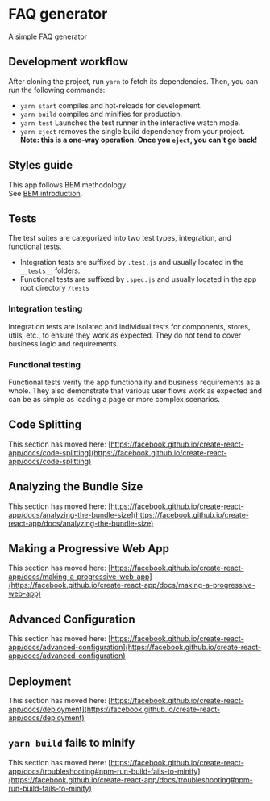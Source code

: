 # FAQ generator
A simple FAQ generator

## Development workflow
After cloning the project, run `yarn` to fetch its dependencies. Then, you can run the following commands:

- `yarn start` compiles and hot-reloads for development.
- `yarn build` compiles and minifies for production.
- `yarn test` Launches the test runner in the interactive watch mode.
- `yarn eject` removes the single build dependency from your project. **Note: this is a one-way operation. Once you `eject`, you can't go back!**

## Styles guide
This app follows BEM methodology. \
See [BEM introduction](http://getbem.com/introduction/).

## Tests
The test suites are categorized into two test types, integration, and functional tests. 
- Integration tests are suffixed by `.test.js` and usually located in the `__tests__` folders.
- Functional tests are suffixed by `.spec.js` and usually located in the app root directory `/tests`

### Integration testing
Integration tests are isolated and individual tests for components, stores,  utils, etc., to ensure they work as expected. They do not tend to cover business logic and requirements.  

### Functional testing
Functional tests verify the app functionality and business requirements as a whole. They also demonstrate that various user flows work as expected and can be as simple as loading a page or more complex scenarios.

## Code Splitting

This section has moved here: [https://facebook.github.io/create-react-app/docs/code-splitting](https://facebook.github.io/create-react-app/docs/code-splitting)

## Analyzing the Bundle Size

This section has moved here: [https://facebook.github.io/create-react-app/docs/analyzing-the-bundle-size](https://facebook.github.io/create-react-app/docs/analyzing-the-bundle-size)

## Making a Progressive Web App

This section has moved here: [https://facebook.github.io/create-react-app/docs/making-a-progressive-web-app](https://facebook.github.io/create-react-app/docs/making-a-progressive-web-app)

## Advanced Configuration

This section has moved here: [https://facebook.github.io/create-react-app/docs/advanced-configuration](https://facebook.github.io/create-react-app/docs/advanced-configuration)

## Deployment

This section has moved here: [https://facebook.github.io/create-react-app/docs/deployment](https://facebook.github.io/create-react-app/docs/deployment)

## `yarn build` fails to minify

This section has moved here: [https://facebook.github.io/create-react-app/docs/troubleshooting#npm-run-build-fails-to-minify](https://facebook.github.io/create-react-app/docs/troubleshooting#npm-run-build-fails-to-minify)
